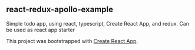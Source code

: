 ## react-redux-apollo-example

Simple todo app, using react, typescript, Create React App, and redux. Can be used as react app starter

This project was bootstrapped with [Create React App](https://github.com/facebookincubator/create-react-app).